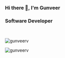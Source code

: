 <h3 align="left">Hi there 👋, I'm Gunveer</h1>
<h3 align="left">Software Developer</h3>

<br>
<p><img align="center" src="https://github-readme-stats.vercel.app/api/top-langs?username=gunveerv&show_icons=true&theme=tokyonight&locale=en&layout=compact" alt="gunveerv" /></p>

<p><img align="center" src="https://github-readme-streak-stats.herokuapp.com/?user=gunveerv&theme=dark" alt="gunveerv" /></p>
<!--
**gunveerv/gunveerv** is a ✨ _special_ ✨ repository because its `README.md` (this file) appears on your GitHub profile.

Here are some ideas to get you started:

- 🔭 I’m currently working on ...
- 🌱 I’m currently learning ...
- 👯 I’m looking to collaborate on ...
- 🤔 I’m looking for help with ...
- 💬 Ask me about ...
- 📫 How to reach me: ...
- 😄 Pronouns: ...
- ⚡ Fun fact: ...
-->
